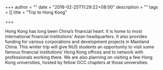 +++
author = ""
date = "2016-02-25T11:29:22+08:00"
description = ""
tags = []
title = "Trip to Hong Kong"

+++

Hong Kong has long been
China’s financial heart. It is home
to most international financial
institutions’ Asian headquarters. It
also provides funding for various
corporations and development
projects in Mainland China. This
winter trip will give NUS students
an opportunity to visit some
famous financial institutions’ Hong
Kong offices and to network with
professionals working there. We
are also planning on visiting a few
Hong Kong universities, hosted
by fellow GCC chapters at those
universities.